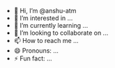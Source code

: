 - 👋 Hi, I’m @anshu-atm
- 👀 I’m interested in ...
- 🌱 I’m currently learning ...
- 💞️ I’m looking to collaborate on ...
- 📫 How to reach me ...
- 😄 Pronouns: ...
- ⚡ Fun fact: ...

<!---
anshu-atm/anshu-atm is a ✨ special ✨ repository because its `README.md` (this file) appears on your GitHub profile.
You can click the Preview link to take a look at your changes.
--->
